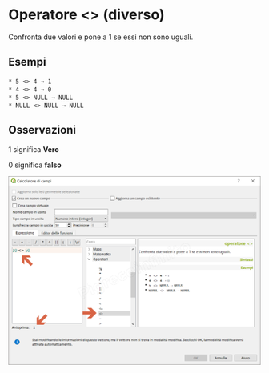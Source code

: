 # Operatore <> (diverso)

Confronta due valori e pone a 1 se essi non sono uguali.

## Esempi
```
* 5 <> 4 → 1
* 4 <> 4 → 0
* 5 <> NULL → NULL
* NULL <> NULL → NULL
```

## Osservazioni

1 significa **Vero**

0 significa **falso**

![](../../img/operatori/diverso1.png)